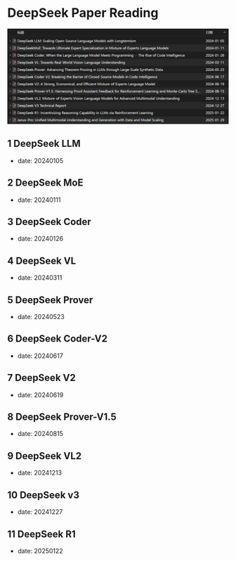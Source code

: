 # DeepSeek Paper Reading

![1738832448322](image/deepseek/1738832448322.png)

## 1 DeepSeek LLM

- date: 20240105

## 2 DeepSeek MoE

- date: 20240111

## 3 DeepSeek Coder

- date: 20240126

## 4 DeepSeek VL

- date: 20240311

## 5 DeepSeek Prover

- date: 20240523

## 6 DeepSeek Coder-V2

- date: 20240617

## 7 DeepSeek V2

- date: 20240619

## 8 DeepSeek Prover-V1.5

- date: 20240815

## 9 DeepSeek VL2

- date: 20241213

## 10 DeepSeek v3

- date: 20241227

## 11 DeepSeek R1

- date: 20250122
